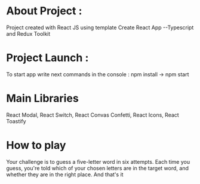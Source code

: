 # About Project : 
Project created with React JS using template Create React App --Typescript and Redux Toolkit

# Project Launch :
To start app write next commands in the console : npm install -> npm start

# Main Libraries
React Modal, React Switch, React Convas Confetti, React Icons, React Toastify

# How to play 
Your challenge is to guess a five-letter word in six attempts. Each time you guess, you're told which of your chosen letters are in the target word, and whether they are in the right place. And that's it
